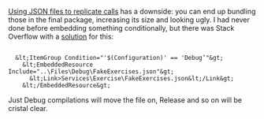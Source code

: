 [Using JSON files to replicate calls](https://marcoscobena.com/?i=2018-2-7) has a
downside: you can end up bundling those in the final package, increasing its
size and looking ugly. I had never done before embedding something
conditionally, but there was Stack Overflow with a
[solution](https://stackoverflow.com/questions/14224316/embed-a-resource-conditionally-in-a-csproj)
for this:

~~~~~~~~~~~~~~~~~~~~~~~~~~~~~~~~~~~~~~~~~~~~~~~~~~~~~~~~~~~~~~~~~~~~~~~~~~~~~~~~

  &lt;ItemGroup Condition="'$(Configuration)' == 'Debug’"&gt;
    &lt;EmbeddedResource Include="..\Files\Debug\FakeExercises.json"&gt;
      &lt;Link>Services\Exercise\FakeExercises.json&lt;/Link&gt;
    &lt;/EmbeddedResource&gt;
~~~~~~~~~~~~~~~~~~~~~~~~~~~~~~~~~~~~~~~~~~~~~~~~~~~~~~~~~~~~~~~~~~~~~~~~~~~~~~~~

Just Debug compilations will move the file on, Release and so on will be cristal
clear.
